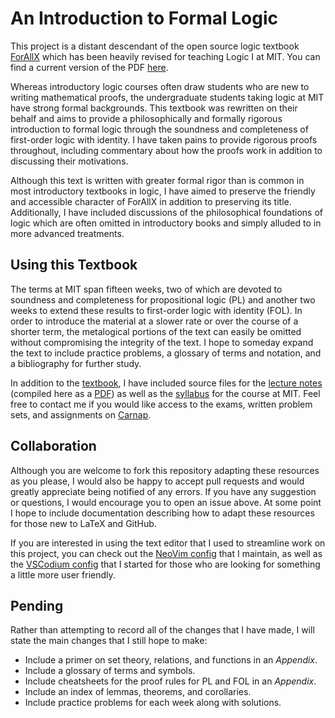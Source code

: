 # An Introduction to Formal Logic

This project is a distant descendant of the open source logic textbook [ForAllX](https://www.fecundity.com/logic/) which has been heavily revised for teaching Logic I at MIT.
You can find a current version of the PDF [here](https://github.com/benbrastmckie/ForAllX/blob/master/forallx-mit.pdf).

Whereas introductory logic courses often draw students who are new to writing mathematical proofs, the undergraduate students taking logic at MIT have strong formal backgrounds.
This textbook was rewritten on their behalf and aims to provide a philosophically and formally rigorous introduction to formal logic through the soundness and completeness of first-order logic with identity.
I have taken pains to provide rigorous proofs throughout, including commentary about how the proofs work in addition to discussing their motivations.

Although this text is written with greater formal rigor than is common in most introductory textbooks in logic, I have aimed to preserve the friendly and accessible character of ForAllX in addition to preserving its title.
Additionally, I have included discussions of the philosophical foundations of logic which are often omitted in introductory books and simply alluded to in more advanced treatments.

## Using this Textbook

The terms at MIT span fifteen weeks, two of which are devoted to soundness and completeness for propositional logic (PL) and another two weeks to extend these results to first-order logic with identity (FOL).
In order to introduce the material at a slower rate or over the course of a shorter term, the metalogical portions of the text can easily be omitted without compromising the integrity of the text.
I hope to someday expand the text to include practice problems, a glossary of terms and notation, and a bibliography for further study.

In addition to the [textbook](https://github.com/benbrastmckie/ForAllX/tree/master/Book/Chapters), I have included source files for the [lecture notes](https://github.com/benbrastmckie/ForAllX/tree/master/Lectures) (compiled here as a [PDF](https://github.com/benbrastmckie/ForAllX/blob/master/Handouts/All_Handouts.pdf)) as well as the [syllabus](https://github.com/benbrastmckie/ForAllX/blob/master/Syllabus/Syllabus.pdf) for the course at MIT.
Feel free to contact me if you would like access to the exams, written problem sets, and assignments on [Carnap](https://carnap.io/).

## Collaboration

Although you are welcome to fork this repository adapting these resources as you please, I would also be happy to accept pull requests and would greatly appreciate being notified of any errors.
If you have any suggestion or questions, I would encourage you to open an issue above.
At some point I hope to include documentation describing how to adapt these resources for those new to LaTeX and GitHub.

If you are interested in using the text editor that I used to streamline work on this project, you can check out the [NeoVim config](https://github.com/benbrastmckie/.config) that I maintain, as well as the [VSCodium config](https://github.com/benbrastmckie/VSCodium) that I started for those who are looking for something a little more user friendly.

## Pending

Rather than attempting to record all of the changes that I have made, I will state the main changes that I still hope to make:

-  Include a primer on set theory, relations, and functions in an _Appendix_.
-  Include a glossary of terms and symbols.
-  Include cheatsheets for the proof rules for PL and FOL in an _Appendix_.
-  Include an index of lemmas, theorems, and corollaries.
-  Include practice problems for each week along with solutions.
